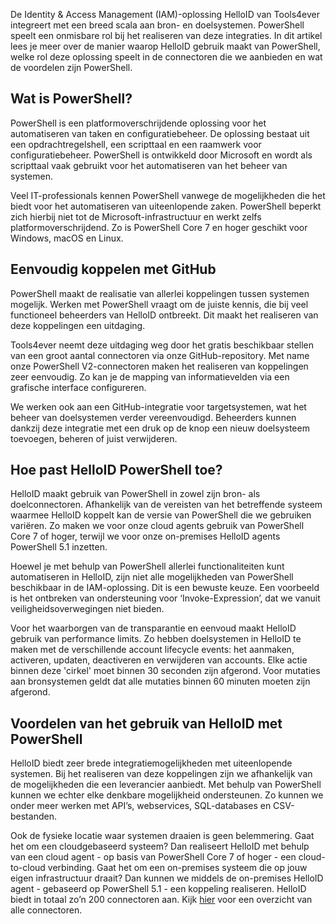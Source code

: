 De Identity & Access Management (IAM)-oplossing HelloID van Tools4ever integreert met een breed scala aan bron- en doelsystemen. PowerShell speelt een onmisbare rol bij het realiseren van deze integraties. In dit artikel lees je meer over de manier waarop HelloID gebruik maakt van PowerShell, welke rol deze oplossing speelt in de connectoren die we aanbieden en wat de voordelen zijn PowerShell. 

## Wat is PowerShell?
PowerShell is een platformoverschrijdende oplossing voor het automatiseren van taken en configuratiebeheer. De oplossing bestaat uit een opdrachtregelshell, een scripttaal en een raamwerk voor configuratiebeheer. PowerShell is ontwikkeld door Microsoft en wordt als scripttaal vaak gebruikt voor het automatiseren van het beheer van systemen. 

Veel IT-professionals kennen PowerShell vanwege de mogelijkheden die het biedt voor het automatiseren van uiteenlopende zaken. PowerShell beperkt zich hierbij niet tot de Microsoft-infrastructuur en werkt zelfs platformoverschrijdend. Zo is PowerShell Core 7 en hoger geschikt voor Windows, macOS en Linux.

## Eenvoudig koppelen met GitHub 
PowerShell maakt de realisatie van allerlei koppelingen tussen systemen mogelijk. Werken met PowerShell vraagt om de juiste kennis, die bij veel functioneel beheerders van HelloID ontbreekt. Dit maakt het realiseren van deze koppelingen een uitdaging. 

Tools4ever neemt deze uitdaging weg door het gratis beschikbaar stellen van een groot aantal connectoren via onze GitHub-repository. Met name onze PowerShell V2-connectoren maken het realiseren van koppelingen zeer eenvoudig. Zo kan je de mapping van informatievelden via een grafische interface configureren.  

We werken ook aan een GitHub-integratie voor targetsystemen, wat het beheer van doelsystemen verder vereenvoudigd. Beheerders kunnen dankzij deze integratie met een druk op de knop een nieuw doelsysteem toevoegen, beheren of juist verwijderen. 

## Hoe past HelloID PowerShell toe?
HelloID maakt gebruik van PowerShell in zowel zijn bron- als doelconnectoren. Afhankelijk van de vereisten van het betreffende systeem waarmee HelloID koppelt kan de versie van PowerShell die we gebruiken variëren. Zo maken we voor onze cloud agents gebruik van PowerShell Core 7 of hoger, terwijl we voor onze on-premises HelloID agents PowerShell 5.1 inzetten.

Hoewel je met behulp van PowerShell allerlei functionaliteiten kunt automatiseren in HelloID, zijn niet alle mogelijkheden van PowerShell beschikbaar in de IAM-oplossing. Dit is een bewuste keuze. Een voorbeeld is het ontbreken van ondersteuning voor ‘Invoke-Expression’, dat we vanuit veiligheidsoverwegingen niet bieden.

Voor het waarborgen van de transparantie en eenvoud maakt HelloID gebruik van performance limits. Zo hebben doelsystemen in HelloID te maken met de verschillende account lifecycle events: het aanmaken, activeren, updaten, deactiveren en verwijderen van accounts. Elke actie binnen deze 'cirkel' moet binnen 30 seconden zijn afgerond. Voor mutaties aan bronsystemen geldt dat alle mutaties binnen 60 minuten moeten zijn afgerond. 

## Voordelen van het gebruik van HelloID met PowerShell
HelloID biedt zeer brede integratiemogelijkheden met uiteenlopende systemen. Bij het realiseren van deze koppelingen zijn we afhankelijk van de mogelijkheden die een leverancier aanbiedt. Met behulp van PowerShell kunnen we echter elke denkbare mogelijkheid ondersteunen. Zo kunnen we onder meer werken met API’s, webservices, SQL-databases en CSV-bestanden. 

Ook de fysieke locatie waar systemen draaien is geen belemmering. Gaat het om een cloudgebaseerd systeem? Dan realiseert HelloID met behulp van een cloud agent - op basis van PowerShell Core 7 of hoger - een cloud-to-cloud verbinding. Gaat het om een on-premises systeem die op jouw eigen infrastructuur draait? Dan kunnen we middels de on-premises HelloID agent - gebaseerd op PowerShell 5.1 - een koppeling realiseren. 
HelloID biedt in totaal zo’n 200 connectoren aan. Kijk [hier](https://www.tools4ever.nl/connectoren/) voor een overzicht van alle connectoren.
